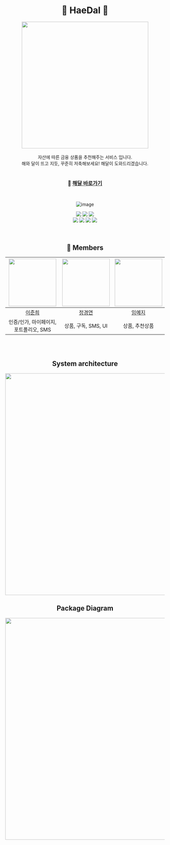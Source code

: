 <div align="center">
  
# 💙 HaeDal 💙
<img src="https://github.com/woorifisa-projects/HaeDal/assets/126961013/2246ea9f-9a03-488e-9956-beb5a901d2e0" width=400px><br><br>
자산에 따른 금융 상품을 추천해주는 서비스 입니다.<br>
해와 달이 뜨고 지듯, 꾸준히 저축해보세요! 해달이 도와드리겠습니다.
<br><br>

### 🔗 [해달 바로가기](https://haedal.store)
<br>

![image](https://github.com/woorifisa-projects/HaeDal/assets/131724311/a833f5f1-7ad9-44b6-8916-53f0e9ccf1c2)
<br>
</div>
<div align="center">
<div style="height=80px"> 
<img src="https://img.shields.io/badge/Mysql-4479A1?style=for-the-badge&logo=Mysql&logoColor=white"> 
<img src="https://img.shields.io/badge/vue.js-4FC08D?style=for-the-badge&logo=vue.js&logoColor=white"> 
<img src="https://img.shields.io/badge/springboot-6DB33F?style=for-the-badge&logo=springboot&logoColor=white"> 
<br>
<img src="https://img.shields.io/badge/Jenkins-D24939?style=flat-square&logo=Jenkins&logoColor=white"/>
<img src="https://img.shields.io/badge/Docker-2496ED?style=flat-square&logo=Docker&logoColor=white"/>
<img src="https://img.shields.io/badge/amazonrds-527FFF?style=flat-square&logo=amazonrds&logoColor=white"/>
<img src="https://img.shields.io/badge/amazonec2-FF9900?style=flat-square&logo=amazonec2&logoColor=white"/>
</div>
<br>
<br>

## 🙌 Members
|<img src="https://avatars.githubusercontent.com/u/131724311?v=4" width=150px>|<img src="https://avatars.githubusercontent.com/u/126961013?v=4" width=150px>|<img src="https://avatars.githubusercontent.com/u/119517146?v=4" width=150px>|
|:---:|:---:|:---:|
[이준희](https://github.com/juneheel)|[정경연](https://github.com/Cloudyee)|[임예지](https://github.com/image00)
|인증/인가, 마이페이지, 포트폴리오, SMS|상품, 구독, SMS, UI|상품, 추천상품|
<br>

<br>

## System architecture
<img src="https://github.com/woorifisa-projects/HaeDal/assets/126961013/d6d40d52-23ab-4264-a186-204fa12cddaa" width=700px>
<br>

## Package Diagram
<img src="https://github.com/woorifisa-projects/HaeDal/assets/126961013/ce40d544-71f8-4c07-8b95-0f8406f1cab6" width=700px>
</div>

